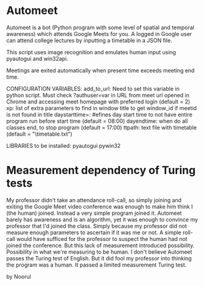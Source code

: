 # Automeet

Automeet is a bot (Python program with some level of spatial and temporal awareness) which attends Google Meets for you. A logged in Google user can attend college lectures by inputting a timetable in a JSON file.

This script uses image recognition and emulates human input using pyautogui and win32api. 

Meetings are exited automatically when present time exceeds meeting end time.

CONFIGURATION VARIABLES:
add_to_url: Need to set this variable in python script. Must check ?authuser=var in URL from meet url opened in Chrome and accessing meet homepage with preferred login 
(default = 2) 
xp: list of extra parameters to find in window title to get window_id if meetid is not found in title
daystarttime=:	#efines day start time to not have entire program run before start time (default = 08:00)
dayendtime: when do all classes end, to stop program (default = 17:00)
ttpath: text file with timetable (default = "\timetable.txt")

LIBRARIES to be installed:
pyautogui
pywin32

# Measurement dependency of Turing tests

My professor didn't take an attendance roll-call, so simply joining and exiting the Google Meet video conference was enough to make him think I (the human) joined. Instead a very simple program joined it. Automeet barely has awareness and is an algorithm, yet it was enough to convince my professor that I'd joined the class. Simply because my professor did not measure enough parameters to ascertain if it was me or not. A simple roll-call would have sufficed for the professor to suspect the human had not joined the conference. But this lack of measurement introduced possibility. Possibility in what we're measuring to be human. I don't believe Automeet passes the Turing test of English. But it did fool my professor into thinking the program was a human. It passed a limited measurement Turing test. 

by Noorul
